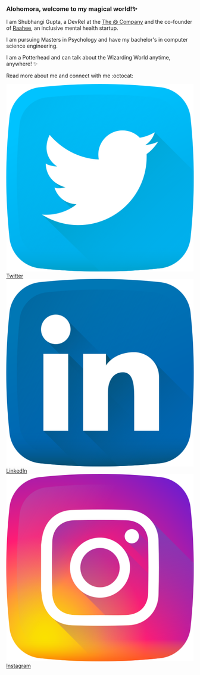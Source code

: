 ### Alohomora, welcome to my magical world!✨

I am Shubhangi Gupta, a DevRel at the [The @ Company](http://atsign.com/) and the co-founder of [Raahee](https://raahee.in/), an inclusive mental health startup.

I am pursuing Masters in Psychology and have my bachelor's in computer science engineering. 

I am a Potterhead and can talk about the Wizarding World anytime, anywhere! ✨

Read more about me and connect with me :octocat:

![Twitter](https://github.com/Shubhangi0304/images/blob/main/1409937.png) [Twitter](https://twitter.com/knowShubhangi) 
![LinkedIn](https://github.com/Shubhangi0304/images/blob/main/1409945.png) [LinkedIn](https://www.linkedin.com/in/knowShubhangi/)
![Instagram](https://github.com/Shubhangi0304/images/blob/main/1409946.png) [Instagram](https://www.instagram.com/knowshubhangi/)





<!--
**Shubhangi0304/Shubhangi0304** is a ✨ _special_ ✨ repository because its `README.md` (this file) appears on your GitHub profile.

Here are some ideas to get you started:

- 🔭 I’m currently working on ...
- 🌱 I’m currently learning ...
- 👯 I’m looking to collaborate on ...
- 🤔 I’m looking for help with ...
- 💬 Ask me about ...
- 📫 How to reach me: ...
- 😄 Pronouns: ...
- ⚡ Fun fact: ...
-->
